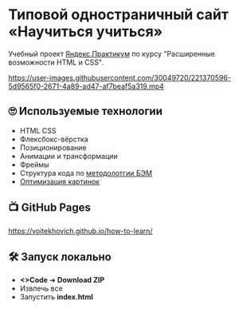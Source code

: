# Типовой одностраничный сайт «Научиться учиться»

Учебный проект [Яндекс.Практикум](https://practicum.yandex.ru/) по курсу "Расширенные возможности HTML и CSS".

https://user-images.githubusercontent.com/30049720/221370596-5d9565f0-2671-4a89-ad47-af7beaf5a319.mp4

## 🙄 Используемые технологии

* HTML CSS
* Флексбокс-вёрстка
* Позиционирование
* Анимации и трансформации
* Фреймы
* Структура кода по [методолотгии БЭМ](https://ru.bem.info/methodology/)
* [Оптимизация картинок](https://tinypng.com/)

## 📺 GitHub Pages

https://voitekhovich.github.io/how-to-learn/

## 🛠 Запуск локально

* **<>Code** ➜ **Download ZIP**
* Извлечь все
* Запустить **index.html**
